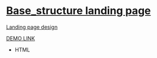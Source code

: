 # [Base_structure landing page](https://ruslanvasylyshyn.github.io/goit-markup-hw-01/)

[Landing page design](<https://www.figma.com/file/1ehrLBauvVFu4mVhxsHzyZ/Web-Studio-(Version-2.1)?node-id=0%3A1>)

[DEMO LINK](https://ruslanvasylyshyn.github.io/goit-markup-hw-01/)

- HTML

